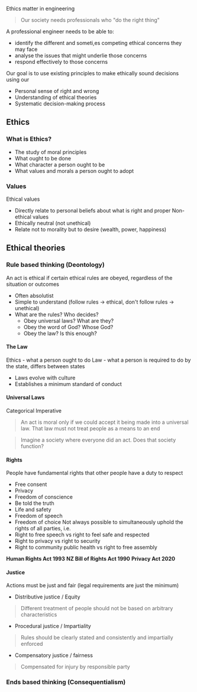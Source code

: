 Ethics matter in engineering
> Our society needs professionals who "do the right thing"

A professional engineer needs to be able to:
- identify the different and someti,es competing ethical concerns they may face
- analyse the issues that might underlie those concerns
- respond effectively to those concerns

Our goal is to use existing principles to make ethically sound decisions using our
- Personal sense of right and wrong
- Understanding of ethical theories
- Systematic decision-making process

## Ethics
### What is Ethics?
- The study of moral principles
- What ought to be done
- What character a person ought to be
- What values and morals a person ought to adopt

### Values
Ethical values
- Directly relate to personal beliefs about what is right and proper
Non-ethical values
- Ethically neutral (not unethical)
- Relate not to morality but to desire (wealth, power, happiness)

## Ethical theories
### Rule based thinking (Deontology)
An act is ethical if certain ethical rules are obeyed, regardless of the situation or outcomes
- Often absolutist
- Simple to understand (follow rules -> ethical, don't follow rules -> unethical)
- What are the rules? Who decides?
	- Obey universal laws? What are they?
	- Obey the word of God? Whose God?
	- Obey the law? Is this enough?
#### The Law
Ethics - what a person ought to do
Law - what a person is required to do by the state, differs between states
- Laws evolve with culture
- Establishes a minimum standard of conduct

#### Universal Laws
Categorical Imperative
> An act is moral only if we could accept it being made into a universal law. That law must not treat people as a means to an end

> Imagine a society where everyone did an act. Does that society function?

#### Rights
People have fundamental rights that other people have a duty to respect
- Free consent
- Privacy
- Freedom of conscience
- Be told the truth
- Life and safety
- Freedom of speech
- Freedom of choice
Not always possible to simultaneously uphold the rights of all parties, i.e.
- Right to free speech vs right to feel safe and respected
- Right to privacy vs right to security
- Right to community public health vs right to free assembly

**Human Rights Act 1993**
**NZ Bill of Rights Act 1990**
**Privacy Act 2020**

#### Justice
Actions must be just and fair (legal requirements are just the minimum)
- Distributive justice / Equity
>Different treatment of people should not be based on arbitrary characteristics
- Procedural justice / Impartiality
> Rules should be clearly stated and consistently and impartially enforced
- Compensatory justice / fairness
> Compensated for injury by responsible party
### Ends based thinking (Consequentialism)

###